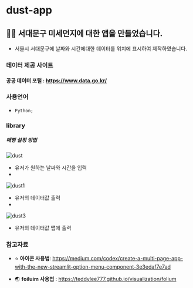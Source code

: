 # dust-app


 ## 🌆😷 서대문구 미세먼지에 대한 앱을 만들었습니다.
 
 - 서울시 서대문구에 날짜와 시간에대한 데이터를 위치에 표시하여 제작하였습니다.
 
 ### 데이터 제공 사이트 
 #### 공공 데이터 포털 : https://www.data.go.kr/
 
 
 ### 사용언어
 - `Python;`   

 ### library
 

 
 
##### 매핑 설정 방법


![dust](https://user-images.githubusercontent.com/105832380/172528540-67567e56-faa0-4ba0-8b40-1537857f9b38.png)

- 유저가 원하는 날짜와 시간을 입력
- 
![dust1](https://user-images.githubusercontent.com/105832380/172529237-38320c3c-cafb-4d9c-847b-425d749205a7.png)

- 유저의 데이터값 출력
- 
![dust3](https://user-images.githubusercontent.com/105832380/172530665-a4afbb51-8547-463d-a0a1-5de64da3f10a.png)

- 유저의 데이터값 맵에 출력


### 참고자료 

- ⭐️ **아이콘 사용법**: https://medium.com/codex/create-a-multi-page-app-with-the-new-streamlit-option-menu-component-3e3edaf7e7ad

- 🌏 **foiluim 사용법** : https://teddylee777.github.io/visualization/folium




